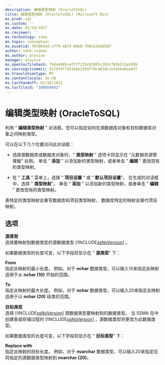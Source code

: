 ```yaml
---
description: 编辑类型映射 (OracleToSQL)
title: 编辑类型映射 (OracleToSQL) |Microsoft Docs
ms.prod: sql
ms.custom: ''
ms.date: 01/19/2017
ms.reviewer: ''
ms.technology: ssma
ms.topic: conceptual
ms.assetid: 7078b4ed-c779-4bf3-8db8-f9dcb3edd50f
author: nahk-ivanov
ms.author: alexiva
manager: alexiva
ms.openlocfilehash: 79da4985cef777225cbf805c103c782b512e2d5b
ms.sourcegitcommit: 917df4ffd22e4a229af7dc481dcce3ebba0aa4d7
ms.translationtype: MT
ms.contentlocale: zh-CN
ms.lasthandoff: 02/10/2021
ms.locfileid: "100058642"
---
```

# <a name="edit-type-mapping-oracletosql"></a>编辑类型映射 (OracleToSQL)
利用 " **编辑类型映射** " 对话框，您可以指定如何在源数据库对象和目标数据库对象之间映射类型。  
  
可以在以下几个位置访问此对话框：  
  
-   选择源数据库或数据库对象时，" **类型映射** " 选项卡将显示在 "元数据资源管理器" 右侧。 单击 " **添加** " 以添加新的类型映射，或者单击 " **编辑** " 更改现有的类型映射。  
  
-   在 " **工具** " 菜单上，选择 " **项目设置** " 或 " **默认项目设置**"。 在生成的对话框中，选择 " **类型映射**"。 单击 " **添加** " 以添加新的类型映射，或者单击 " **编辑** " 更改现有的类型映射。  
  
表特定的类型映射会重写数据库和项目类型映射。 数据库特定的映射会替代项目映射。  
  
## <a name="options"></a>选项  
**源类型**  
选择要映射到数据类型的源数据类型 [!INCLUDE[ssNoVersion](../../includes/ssnoversion-md.md)] 。  
  
如果数据类型的长度可变，以下字段将显示在 " **源类型**" 下：  
  
**From**  
指定此映射的最小长度。 例如，对于 **nchar** 数据类型，可以输入10来指定此映射适用于从 **nchar (10)** 开始的范围。  
  
**To**  
指定此映射的最大长度。 例如，对于 **nchar** 数据类型，可以输入20来指定此映射适用于以 **nchar (20)** 结束的范围。  
  
**目标类型**  
选择 [!INCLUDE[ssNoVersion](../../includes/ssnoversion-md.md)] 源数据类型要映射到的数据类型。 当 SSMA 在中创建表或存储过程时 [!INCLUDE[ssNoVersion](../../includes/ssnoversion-md.md)] ，源数据类型将更改为此数据类型。  
  
如果数据类型的长度可变，以下字段将显示在 " **目标类型**" 下：  
  
**Replace with**  
指定此映射的目标长度。 例如，对于 **nvarchar** 数据类型，可以输入20来指定应将指定的源数据类型映射到 **nvarchar (20)**。  
  
